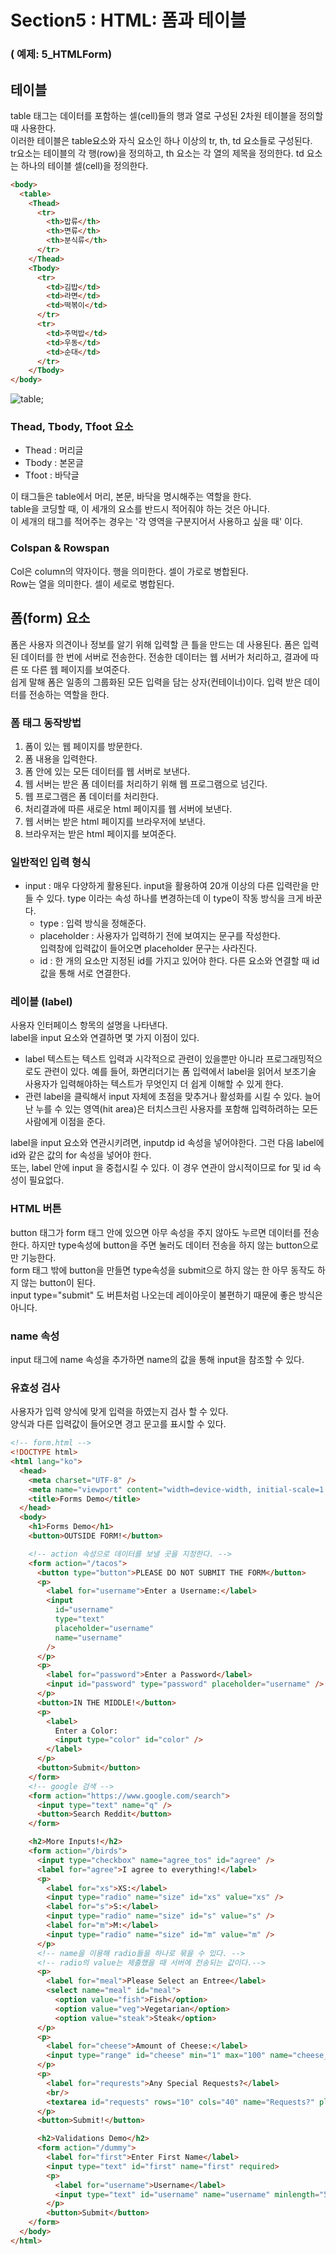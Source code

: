 # Section5 : HTML: 폼과 테이블

### ( 예제: 5_HTMLForm)

## 테이블

table 태그는 데이터를 포함하는 셀(cell)들의 행과 열로 구성된 2차원 테이블을 정의할 때 사용한다.  
이러한 테이블은 table요소와 자식 요소인 하나 이상의 tr, th, td 요소들로 구성된다.  
tr요소는 테이블의 각 행(row)을 정의하고, th 요소는 각 열의 제목을 정의한다. td 요소는 하나의 테이블 셀(cell)을 정의한다.

```html
<body>
  <table>
    <Thead>
      <tr>
        <th>밥류</th>
        <th>면류</th>
        <th>분식류</th>
      </tr>
    </Thead>
    <Tbody>
      <tr>
        <td>김밥</td>
        <td>라면</td>
        <td>떡볶이</td>
      </tr>
      <tr>
        <td>주먹밥</td>
        <td>우동</td>
        <td>순대</td>
      </tr>
    </Tbody>
</body>
```

![table](./pictures/table.png);

### Thead, Tbody, Tfoot 요소

- Thead : 머리글
- Tbody : 본몬글
- Tfoot : 바닥글

이 태그들은 table에서 머리, 본문, 바닥을 명시해주는 역할을 한다.  
table을 코딩할 때, 이 세개의 요소를 반드시 적어줘야 하는 것은 아니다.  
이 세개의 태그를 적어주는 경우는 '각 영역을 구분지어서 사용하고 싶을 때' 이다.

### Colspan & Rowspan

Col은 column의 약자이다. 행을 의미한다. 셀이 가로로 병합된다.  
Row는 열을 의미한다. 셀이 세로로 병합된다.

## 폼(form) 요소

폼은 사용자 의견이나 정보를 알기 위해 입력할 큰 틀을 만드는 데 사용된다. 폼은 입력된 데이터를 한 번에 서버로 전송한다. 전송한 데이터는 웹 서버가 처리하고, 결과에 따른 또 다른 웹 페이지를 보여준다.  
쉽게 말해 폼은 일종의 그룹화된 모든 입력을 담는 상자(컨테이너)이다. 입력 받은 데이터를 전송하는 역할을 한다.

### 폼 태그 동작방법

1. 폼이 있는 웹 페이지를 방문한다.
2. 폼 내용을 입력한다.
3. 폼 안에 있는 모든 데이터를 웹 서버로 보낸다.
4. 웹 서버는 받은 폼 데이터를 처리하기 위해 웹 프로그램으로 넘긴다.
5. 웹 프로그램은 폼 데이터를 처리한다.
6. 처리결과에 따른 새로운 html 페이지를 웹 서버에 보낸다.
7. 웹 서버는 받은 html 페이지를 브라우저에 보낸다.
8. 브라우저는 받은 html 페이지를 보여준다.

### 일반적인 입력 형식

- input : 매우 다양하게 활용된다. input을 활용하여 20개 이상의 다른 입력란을 만들 수 있다. type 이라는 속성 하나를 변경하는데 이 type이 작동 방식을 크게 바꾼다.
  - type : 입력 방식을 정해준다.
  - placeholder : 사용자가 입력하기 전에 보여지는 문구를 작성한다.  
    입력창에 입력값이 들어오면 placeholder 문구는 사라진다.
  - id : 한 개의 요소만 지정된 id를 가지고 있어야 한다. 다른 요소와 연결할 때 id값을 통해 서로 연결한다.

### 레이블 (label)

사용자 인터페이스 항목의 설명을 나타낸다.  
label을 input 요소와 연결하면 몇 가지 이점이 있다.

- label 텍스트는 텍스트 입력과 시각적으로 관련이 있을뿐만 아니라 프로그래밍적으로도 관련이 있다. 예를 들어, 화면리더기는 폼 입력에서 label을 읽어서 보조기술 사용자가 입력해야하는 텍스트가 무엇인지 더 쉽게 이해할 수 있게 한다.
- 관련 label을 클릭해서 input 자체에 초점을 맞추거나 활성화를 시킬 수 있다. 늘어난 누를 수 있는 영역(hit area)은 터치스크린 사용자를 포함해 입력하려하는 모든 사람에게 이점을 준다.

label을 input 요소와 연관시키려면, inputdp id 속성을 넣어야한다. 그런 다음 label에 id와 같은 값의 for 속성을 넣어야 한다.  
또는, label 안에 input 을 중첩시킬 수 있다. 이 경우 연관이 암시적이므로 for 및 id 속성이 필요없다.

### HTML 버튼

button 태그가 form 태그 안에 있으면 아무 속성을 주지 않아도 누르면 데이터를 전송한다. 하지만 type속성에 button을 주면 눌러도 데이터 전송을 하지 않는 button으로만 기능한다.  
form 태그 밖에 button을 만들면 type속성을 submit으로 하지 않는 한 아무 동작도 하지 않는 button이 된다.  
input type="submit" 도 버튼처럼 나오는데 레이아웃이 불편하기 때문에 좋은 방식은 아니다.

### name 속성

input 태그에 name 속성을 추가하면 name의 값을 통해 input을 참조할 수 있다.

### 유효성 검사

사용자가 입력 양식에 맞게 입력을 하였는지 검사 할 수 있다.  
양식과 다른 입력값이 들어오면 경고 문고를 표시할 수 있다.

```html
<!-- form.html -->
<!DOCTYPE html>
<html lang="ko">
  <head>
    <meta charset="UTF-8" />
    <meta name="viewport" content="width=device-width, initial-scale=1.0" />
    <title>Forms Demo</title>
  </head>
  <body>
    <h1>Forms Demo</h1>
    <button>OUTSIDE FORM!</button>

    <!-- action 속성으로 데이터를 보낼 곳을 지정한다. -->
    <form action="/tacos">
      <button type="button">PLEASE DO NOT SUBMIT THE FORM</button>
      <p>
        <label for="username">Enter a Username:</label>
        <input
          id="username"
          type="text"
          placeholder="username"
          name="username"
        />
      </p>
      <p>
        <label for="password">Enter a Password</label>
        <input id="password" type="password" placeholder="username" />
      </p>
      <button>IN THE MIDDLE!</button>
      <p>
        <label>
          Enter a Color:
          <input type="color" id="color" />
        </label>
      </p>
      <button>Submit</button>
    </form>
    <!-- google 검색 -->
    <form action="https://www.google.com/search">
      <input type="text" name="q" />
      <button>Search Reddit</button>
    </form>

    <h2>More Inputs!</h2>
    <form action="/birds">
      <input type="checkbox" name="agree_tos" id="agree" />
      <label for="agree">I agree to everything!</label>
      <p>
        <label for="xs">XS:</label>
        <input type="radio" name="size" id="xs" value="xs" />
        <label for="s">S:</label>
        <input type="radio" name="size" id="s" value="s" />
        <label for="m">M:</label>
        <input type="radio" name="size" id="m" value="m" />
      </p>
      <!-- name을 이용해 radio들을 하나로 묶을 수 있다. -->
      <!-- radio의 value는 제출했을 때 서버에 전송되는 값이다.-->
      <p>
        <label for="meal">Please Select an Entree</label>
        <select name="meal" id="meal">
          <option value="fish">Fish</option>
          <option value="veg">Vegetarian</option>
          <option value="steak">Steak</option>
      </p>
      <p>
        <label for="cheese">Amount of Cheese:</label>
        <input type="range" id="cheese" min="1" max="100" name="cheese_level" step="5" value="25">
      </p>
      <p>
        <label for="requrests">Any Special Requests?</label>
        <br/>
        <textarea id="requests" rows="10" cols="40" name="Requests?" placeholder="Type something here">
      </p>
      <button>Submit!</button>

      <h2>Validations Demo</h2>
      <form action="/dummy">
        <label for="first">Enter First Name</label>
        <input type="text" id="first" name="first" required>
        <p>
          <label for="username">Username</label>
          <input type="text" id="username" name="username" minlength="5" maxlength="20" required>
        </p>
        <button>Submit</button>
    </form>
  </body>
</html>
```
